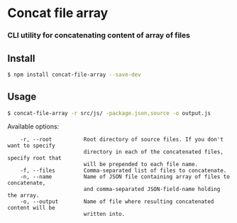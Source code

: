 Concat file array
=================

### CLI utility for concatenating content of array of files

Install
-------

```bash
$ npm install concat-file-array --save-dev
```

Usage
-----

```bash
$ concat-file-array -r src/js/ -package.json,source -o output.js
```

Available options:
```
    -r, --root          Root directory of source files. If you don't want to specify
                        directory in each of the concatenated files, specify root that
                        will be prepended to each file name.
    -f, --files         Comma-separated list of files to concatenate.
    -n, --name          Name of JSON file containing array of files to concatenate,
                        and comma-separated JSON-field-name holding the array.
    -o, --output        Name of file where resulting concatenated content will be
                        written into.
```
